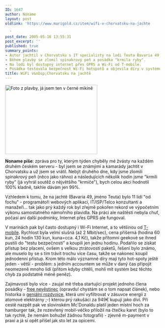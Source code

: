 ```yaml
---
ID: 1647
author: Noname
layout: post
oldlink: 'https://www.marigold.cz/item/wifi-v-chorvatsku-na-jachte

  '
post_date: 2005-05-16 13:55:31
post_excerpt: ''
published: true
summary_points:
- Autor jachtil v Chorvatsku s IT specialisty na lodi Teuta Bavaria 49.
- Během plavby se zlomil spinakrový peň a posádka "krmila ryby".
- Na lodi byl dostupný internet přes GPRS a Wi-Fi od T-mobile.
- Posádka testovala bezpečnost Wi-Fi hotspotů a objevila díry v systému.
title: WiFi v&nbsp;Chorvatsku na jachtě
---
```


<div class=rightbox><img src="/wp-content/uploads/cache/20050516-jachtas.jpg" alt="Foto z plavby, já jsem ten v černé mikině" width="300" height="225" /></div>
<p><strong>Noname píše</strong>: zpráva pro ty, kterým týden chyběly mé žvásty na každém druhém českém serveru - byl jsem se známými a kamarády jachtit v Chorvatsku a už jsem se vrátil. Nebýt druhého dne, kdy jsme zlomili spinakrový peň (něco jako ráhno) a následujících několik hodin jsme "krmili ryby" (já vyhrál soutěž o nějvětšího "krmiče"), bych celou akci hodnotil 100% kladně, takhle dávám jen 99%.</p>

<p>Vzhledem k tomu, že na jachtě (Bavaria 49, jméno Teuta) bylo 11 lidí "od fochu" - programátoři webových aplikací,&nbsp;IT/ISP/Telco konzultanti a manažeři... tak jako prý každý rok byl zřejmě pokořen rekord ve výpočetním výkonu samostatného námořního plavidla. Na práci ale naštěstí nebyla chuť, počasí ani další podmínky, Internet přes GPRS ale fungoval.</p>

<p>V marínách pak byl často dostupný i Wi-Fi Internet, a to většinou od <a href="http://www.t-mobile.hr/english/10/10-20-40-30-10.asp" >T-mobile</a>. Rychlost byla velmi slušná (až 2 Mbit/sec), cena příšerná (hodina 60 kun, 24 hodin 130 kun, kuna=cca. 4,1 Kč), takže přítomní geekové se ihned pustili do "testu bezpečnosti" a koupili jen jednu hodinu. Podařilo se získat přístup bez placení, ovšem s velkou ztrátovostí paketů, řešení bylo známo, ale muselo by se s tím trávit trochu více času, takže se nakonec koupil jednodenní přístup. Krom této málo významné díry mají tyto hot-spoty ještě jeden - větší - problém: s jedním accountem se může v daný čas připojit neomezeně mnoho lidí (přitom kdyby chtěli, mohli mít&nbsp;systém bez těchto chyb za podstatně méně peněz).</p>

<p>Zajímavostí bylo více - zaujal mě třeba&nbsp;startující&nbsp;projekt jednoho člena posádky - <a href="http://www.bigsister.net/">free nevěstinec</a> (opravdu! chystám se o tom napsat článek), nebo historka o <a href="http://www.nucleostop.onlinehome.de/">geniální rozdvojce</a>, která umí&nbsp;vyfiltrovat v zásuvce energii z atomové elektrárny ;-) kterou prý rakušáci za 949€ kupují jako diví. Při cestě nazpět pak ve slovinském Mc'Donaldu platil jeden místní hoch za hamburger tak, že rozevřený mobil-véčko přiložil na čtečku karet (bylo to tak rychlé, že nemám bohužel žádnou fotografii) - zjevně m-payment v praxi a já si opět přišel jak sto let za opicemi. </p>